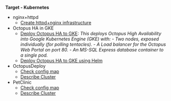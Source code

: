 **Target - Kubernetes**

- nginx+httpd
   - <a href="https://samples.octopus.app/app#/Spaces-105/projects/Projects-964/operations/runbooks/Runbooks-988/process/RunbookProcess-Runbooks-988" target="_blank">Create httpd+nginx infrastructure</a>
- Octopus HA in GKE
   - <a href="https://samples.octopus.app/app#/Spaces-105/projects/Projects-1822/operations/runbooks/Runbooks-1862/process/RunbookProcess-Runbooks-1862" target="_blank">Deploy Octopus HA to GKE</a>: *This deploys Octopus High Availability into Google Kubernetes Engine (GKE) with: - Two nodes, exposed individually (for polling tentacles). - A Load balancer for the Octopus Web Portal on port 80. - An MS-SQL Express database container to a single pod.*
   - <a href="https://samples.octopus.app/app#/Spaces-105/projects/Projects-1822/operations/runbooks/Runbooks-1961/process/RunbookProcess-Runbooks-1961" target="_blank">Deploy Octopus HA to GKE using Helm</a>
- OctopusDeploy
   - <a href="https://samples.octopus.app/app#/Spaces-105/projects/Projects-1241/operations/runbooks/Runbooks-1241/process/RunbookProcess-Runbooks-1241" target="_blank">Check config map</a>
   - <a href="https://samples.octopus.app/app#/Spaces-105/projects/Projects-1241/operations/runbooks/Runbooks-1244/process/RunbookProcess-Runbooks-1244" target="_blank">Describe Cluster</a>
- PetClinic
   - <a href="https://samples.octopus.app/app#/Spaces-105/projects/Projects-861/operations/runbooks/Runbooks-1084/process/RunbookProcess-Runbooks-1084" target="_blank">Check config map</a>
   - <a href="https://samples.octopus.app/app#/Spaces-105/projects/Projects-861/operations/runbooks/Runbooks-904/process/RunbookProcess-Runbooks-904" target="_blank">Describe Cluster</a>

